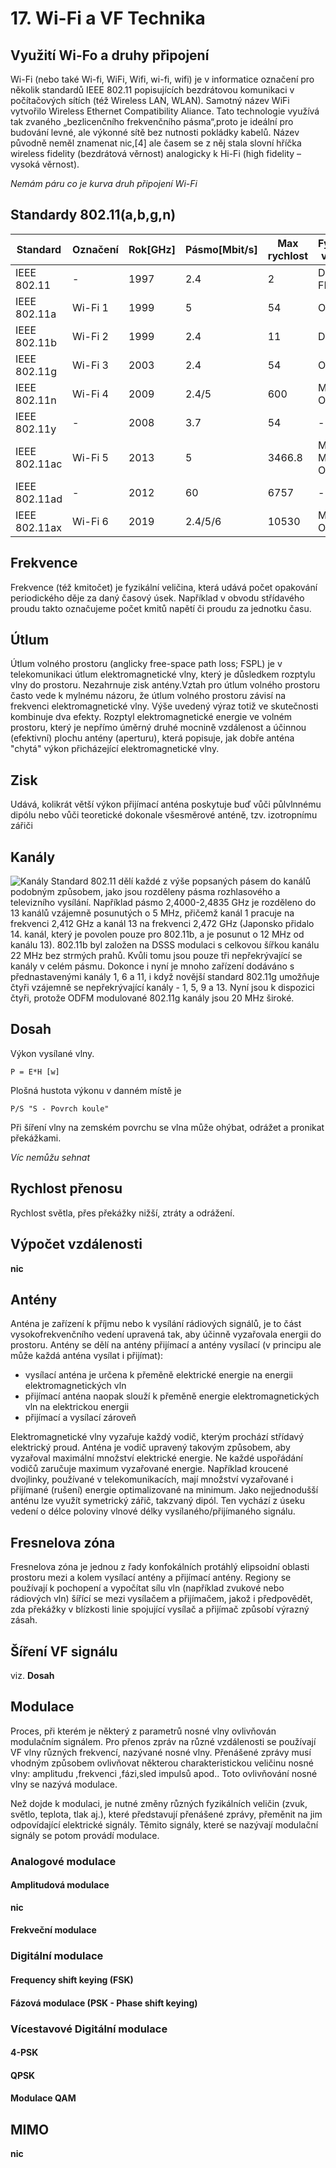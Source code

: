 # 17. Wi-Fi a VF Technika
## Využití Wi-Fo a druhy připojení
Wi-Fi (nebo také Wi-fi, WiFi, Wifi, wi-fi, wifi) je v informatice označení pro několik standardů IEEE 802.11 popisujících bezdrátovou komunikaci v počítačových sítích (též Wireless LAN, WLAN). Samotný název WiFi vytvořilo Wireless Ethernet Compatibility Aliance. Tato technologie využívá tak zvaného „bezlicenčního frekvenčního pásma“,proto je ideální pro budování levné, ale výkonné sítě bez nutnosti pokládky kabelů. Název původně neměl znamenat nic,[4] ale časem se z něj stala slovní hříčka wireless fidelity (bezdrátová věrnost) analogicky k Hi-Fi (high fidelity – vysoká věrnost).

*Nemám páru co je kurva druh připojení Wi-Fi*

## Standardy 802.11(a,b,g,n)

| Standard     | Označení   | Rok[GHz] | Pásmo[Mbit/s] | Max rychlost | Fyzická vrstva |
| ------------ | ---------- | -------- | ------------- | ------------ | -------------- |
| IEEE 802.11 | - | 1997 | 2.4 | 2 | DSSS a FHSS |
| IEEE 802.11a | Wi-Fi 1 | 1999 | 5 | 54 | OFDM |
| IEEE 802.11b | Wi-Fi 2 | 1999 | 2.4 | 11 | DSSS |
| IEEE 802.11g | Wi-Fi 3 | 2003 | 2.4 | 54 | OFDM |
| IEEE 802.11n | Wi-Fi 4 | 2009 | 2.4/5 | 600 | MIMO OFDM |
| IEEE 802.11y | - | 2008 | 3.7 | 54 | - | - |
| IEEE 802.11ac | Wi-Fi 5 | 2013 | 5 | 3466.8 | MU-MIMO OFDM |
| IEEE 802.11ad | - | 2012 | 60 | 6757 | - | - |
| IEEE 802.11ax | Wi-Fi 6 | 2019 | 2.4/5/6 | 10530 | MIMO-OFDM |

## Frekvence
Frekvence (též kmitočet) je fyzikální veličina, která udává počet opakování periodického děje za daný časový úsek. Například v obvodu střídavého proudu takto označujeme počet kmitů napětí či proudu za jednotku času.

## Útlum
Útlum volného prostoru (anglicky free-space path loss; FSPL) je v telekomunikaci útlum elektromagnetické vlny, který je důsledkem rozptylu vlny do prostoru. Nezahrnuje zisk antény.Vztah pro útlum volného prostoru často vede k mylnému názoru, že útlum volného prostoru závisí na frekvenci elektromagnetické vlny. Výše uvedený výraz totiž ve skutečnosti kombinuje dva efekty. Rozptyl elektromagnetické energie ve volném prostoru, který je nepřímo úměrný druhé mocnině vzdálenost a účinnou (efektivní) plochu antény (aperturu), která popisuje, jak dobře anténa "chytá" výkon přicházející elektromagnetické vlny.

## Zisk
Udává, kolikrát větší výkon přijímací anténa poskytuje buď vůči půlvlnnému dipólu nebo vůči teoretické dokonale všesměrové anténě, tzv. izotropnímu zářiči

## Kanály
![Kanály](images/wifi_kan.png)
Standard 802.11 dělí každé z výše popsaných pásem do kanálů podobným způsobem, jako jsou rozděleny pásma rozhlasového a televizního vysílání. Například pásmo 2,4000-2,4835 GHz je rozděleno do 13 kanálů vzájemně posunutých o 5 MHz, přičemž kanál 1 pracuje na frekvenci 2,412 GHz a kanál 13 na frekvenci 2,472 GHz (Japonsko přidalo 14. kanál, který je povolen pouze pro 802.11b, a je posunut o 12 MHz od kanálu 13). 802.11b byl založen na DSSS modulaci s celkovou šířkou kanálu 22 MHz bez strmých prahů. Kvůli tomu jsou pouze tři nepřekrývající se kanály v celém pásmu. Dokonce i nyní je mnoho zařízení dodáváno s přednastavenými kanály 1, 6 a 11, i když novější standard 802.11g umožňuje čtyři vzájemně se nepřekrývající kanály - 1, 5, 9 a 13. Nyní jsou k dispozici čtyři, protože ODFM modulované 802.11g kanály jsou 20 MHz široké.

## Dosah
Výkon vysílané vlny.
```
P = E*H [w] 
```
Plošná hustota výkonu v danném místě je
```
P/S "S - Povrch koule"
```
Při šíření vlny na zemském povrchu se vlna může ohýbat, odrážet a pronikat překážkami.

*Víc nemůžu sehnat*

## Rychlost přenosu
Rychlost světla, přes překážky nižší, ztráty a odrážení.

## Výpočet vzdálenosti
**nic**

## Antény
Anténa je zařízení k příjmu nebo k vysílání rádiových signálů, je to část vysokofrekvenčního vedení upravená tak, aby účinně vyzařovala energii do prostoru. Antény se dělí na antény přijímací a antény vysílací (v principu ale může každá anténa vysílat i přijímat):

- vysílací anténa je určena k přeměně elektrické energie na energii elektromagnetických vln
- přijímací anténa naopak slouží k přeměně energie elektromagnetických vln na elektrickou energii
- přijímací a vysílací zároveň

Elektromagnetické vlny vyzařuje každý vodič, kterým prochází střídavý elektrický proud. Anténa je vodič upravený takovým způsobem, aby vyzařoval maximální množství elektrické energie. Ne každé uspořádání vodičů zaručuje maximum vyzařované energie. Například kroucené dvojlinky, používané v telekomunikacích, mají množství vyzařované i přijímané (rušení) energie optimalizované na minimum. Jako nejjednodušší anténu lze využít symetrický zářič, takzvaný dipól. Ten vychází z úseku vedení o délce poloviny vlnové délky vysílaného/přijímaného signálu.

## Fresnelova zóna
Fresnelova zóna je jednou z řady konfokálních protáhlý elipsoidní oblasti prostoru mezi a kolem vysílací antény a přijímací antény. Regiony se používají k pochopení a vypočítat sílu vln (například zvukové nebo rádiových vln) šířící se mezi vysílačem a přijímačem, jakož i předpovědět, zda překážky v blízkosti linie spojující vysílač a přijímač způsobí výrazný zásah.

## Šíření VF signálu
viz. **Dosah**

## Modulace
Proces, při kterém je některý z parametrů nosné vlny ovlivňován modulačním signálem.
Pro přenos zpráv  na různé vzdálenosti se používají VF vlny různých frekvencí, nazývané nosné vlny. Přenášené zprávy musí vhodným způsobem ovlivňovat některou charakteristickou veličinu nosné vlny: amplitudu ,frekvenci ,fázi,sled impulsů apod.. Toto ovlivňování nosné vlny se nazývá modulace.

Než dojde k modulaci, je nutné změny různých fyzikálních veličin (zvuk, světlo, teplota, tlak aj.), které představují přenášené zprávy, přeměnit na jim odpovídající elektrické signály. Těmito signály, které se nazývají modulační signály se potom provádí modulace.
### Analogové modulace

#### Amplitudová modulace
**nic**

#### Frekveční modulace

### Digitální modulace
#### Frequency shift keying (FSK)
#### Fázová modulace (PSK - Phase shift keying)

### Vícestavové Digitální modulace
#### 4-PSK
#### QPSK
#### Modulace QAM


## MIMO
**nic**

